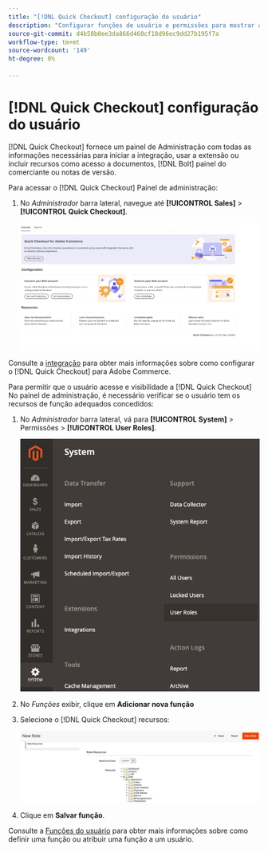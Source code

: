 ```yaml
---
title: "[!DNL Quick Checkout] configuração do usuário"
description: "Configurar funções de usuário e permissões para mostrar a variável [!DNL Quick Checkout] Painel de administração."
source-git-commit: d4b58b0ee3da866d460cf18d96ec9dd27b195f7a
workflow-type: tm+mt
source-wordcount: '149'
ht-degree: 0%

---
```



# [!DNL Quick Checkout] configuração do usuário

[!DNL Quick Checkout] fornece um painel de Administração com todas as informações necessárias para iniciar a integração, usar a extensão ou incluir recursos como acesso a documentos, [!DNL Bolt] painel do comerciante ou notas de versão.

Para acessar o [!DNL Quick Checkout] Painel de administração:

1. No _Administrador_ barra lateral, navegue até **[!UICONTROL Sales]** > **[!UICONTROL Quick Checkout]**.

   ![Menu Quick Checkout](assets/overview-admin-panel.png)

Consulte a [integração](../quick-checkout/onboarding.md) para obter mais informações sobre como configurar o [!DNL Quick Checkout] para Adobe Commerce.

Para permitir que o usuário acesse e visibilidade a [!DNL Quick Checkout] No painel de administração, é necessário verificar se o usuário tem os recursos de função adequados concedidos:

1. No _Administrador_ barra lateral, vá para **[!UICONTROL System]** > Permissões > **[!UICONTROL User Roles]**.

   ![Funções do usuário](assets/user-roles.png)

1. No _Funções_ exibir, clique em **Adicionar nova função**
1. Selecione o [!DNL Quick Checkout] recursos:

   ![Funções e permissões de Check-out Rápido](assets/role-resource-quick-checkout.png)

1. Clique em **Salvar função**.

Consulte a [Funções do usuário](https://docs.magento.com/user-guide/system/permissions-user-roles.html) para obter mais informações sobre como definir uma função ou atribuir uma função a um usuário.

